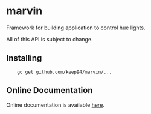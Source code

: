 marvin
======

Framework for building application to control hue lights.

All of this API is subject to change.

## Installing

        go get github.com/keep94/marvin/...

## Online Documentation

Online documentation is available [here](http://godoc.org/github.com/keep94/marvin).
